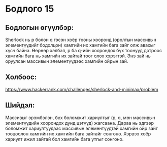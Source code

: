 # Бодлого 15

## Бодлогын өгүүлбэр:

Sherlock нь p болон q гэсэн хоёр тооны хооронд (оролтын массивын элементүүдийг бодолцон) хамгийн их хамгийн бага зайг олж авахыг хүсч байна. Өөрөөр хэлбэл, p ба q-ийн хоорондох бүх тоонууд дотроос хамгийн бага нь хамгийн их зайтай тоог олох хэрэгтэй. Энэ зай нь оруулсан массивын элементүүдээс хамгийн ойрын зай.

## Холбоос:

https://www.hackerrank.com/challenges/sherlock-and-minimax/problem

## Шийдэл:

Массивыг эрэмбэлэн, бүх боломжит хариултыг (p, q, мөн массивын элементүүдийн хоорондох дунд цэгүүд) жагсаана. Дараа нь эдгээр боломжит хариултуудаас массивын элементүүдтэй хамгийн ойр зайг тооцоолон хамгийн их хамгийн бага зайтайг сонгоно. Хэрвээ хоёр хариулт ижил зайтай бол хамгийн бага утгыг сонгоно.
